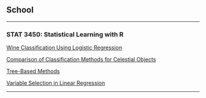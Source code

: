 ## School

--- 
### STAT 3450: Statistical Learning with R

[Wine Classification Using Logistic Regression](assets/Wine%20Classification%20Using%20Logistic%20Regression.pdf)

[Comparison of Classification Methods for Celestial Objects](assets/Comparison%20of%20Classification%20Methods%20for%20Celestial%20Objects.pdf)

[Tree-Based Methods](assets/Tree-Based%20Methods.pdf)

[Variable Selection in Linear Regression](assets/Variable%20Selection%20in%20Linear%20Regression.pdf)

---
